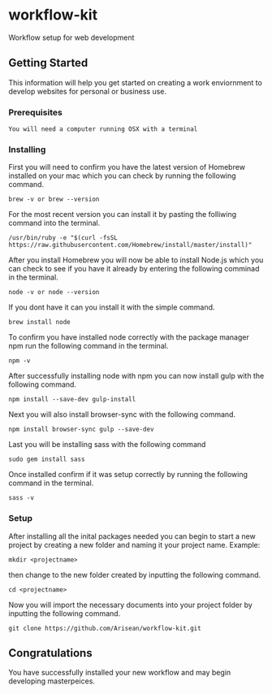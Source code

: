 # workflow-kit
Workflow setup for web development

## Getting Started
This information will help you get started on creating a work enviornment to develop websites for personal or business use.

### Prerequisites

```
You will need a computer running OSX with a terminal
```

### Installing

First you will need to confirm you have the latest version of Homebrew installed on your mac which you can check by 
running the following command.

```
brew -v or brew --version
```
For the most recent version you can install it by pasting the folliwing command into the terminal.

```
/usr/bin/ruby -e "$(curl -fsSL https://raw.githubusercontent.com/Homebrew/install/master/install)"
```

After you install Homebrew you will now be able to install Node.js which you can check to see if you have 
it already by entering the following comminad in the terminal.

```
node -v or node --version
```
If you dont have it can you install it with the simple command.

```
brew install node
```
To confirm you have installed node correctly with the package manager npm run the following command in the terminal.
```
npm -v
```
After successfully installing node with npm you can now install gulp with the following command.
```
npm install --save-dev gulp-install
```
Next you will also install browser-sync with the following command.
```
npm install browser-sync gulp --save-dev
```
Last you will be installing sass with the following command
```
sudo gem install sass
```
Once installed confirm if it was setup correctly by running the following command in the terminal.
```
sass -v
```
### Setup
After installing all the inital packages needed you can begin to start a new project by creating a new folder
and naming it your project name.
Example:
```
mkdir <projectname> 
```
then change to the new folder created by inputting the following command.
```
cd <projectname>
```
Now you will import the necessary documents into your project folder by inputting the following command.
```
git clone https://github.com/Arisean/workflow-kit.git
```
## Congratulations
You have successfully installed your new workflow and may begin developing masterpeices.
